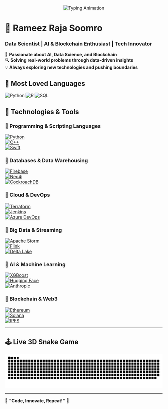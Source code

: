<p align="center">
  <img src="https://readme-typing-svg.demolab.com?font=Fira+Code&size=24&duration=3000&pause=1000&color=00FF00&center=true&vCenter=true&width=600&lines=🚀+Welcome+to+My+GitHub!;I+am+Rameez+Raja+Soomro!;Data+Science+%7C+AI+%7C+Blockchain+Enthusiast;Innovating+with+Technology" alt="Typing Animation" />
</p>

# 🚀 **Rameez Raja Soomro**  
### Data Scientist | AI & Blockchain Enthusiast | Tech Innovator

🌟 **Passionate about AI, Data Science, and Blockchain**  
🔍 **Solving real-world problems through data-driven insights**  
💡 **Always exploring new technologies and pushing boundaries**



## 💖 **Most Loved Languages**
![Python](https://img.shields.io/badge/Python-3776AB?style=for-the-badge&logo=python&logoColor=white)
![R](https://img.shields.io/badge/R-276DC3?style=for-the-badge&logo=r&logoColor=white)
![SQL](https://img.shields.io/badge/SQL-4479A1?style=for-the-badge&logo=MySQL&logoColor=white)

  ## 🚀 Technologies & Tools

### **📌 Programming & Scripting Languages**
[![Python](https://img.shields.io/badge/Python-3776AB?style=for-the-badge&logo=python&logoColor=white)](https://www.python.org/)  
[![C++](https://img.shields.io/badge/C++-00599C?style=for-the-badge&logo=c%2B%2B&logoColor=white)](https://isocpp.org/)  
[![Swift](https://img.shields.io/badge/Swift-FA7343?style=for-the-badge&logo=swift&logoColor=white)](https://developer.apple.com/swift/)  

### **📌 Databases & Data Warehousing**
[![Firebase](https://img.shields.io/badge/Firebase-FFCA28?style=for-the-badge&logo=firebase&logoColor=black)](https://firebase.google.com/)  
[![Neo4j](https://img.shields.io/badge/Neo4j-008CC1?style=for-the-badge&logo=neo4j&logoColor=white)](https://neo4j.com/)  
[![CockroachDB](https://img.shields.io/badge/CockroachDB-6933FF?style=for-the-badge&logo=cockroachdb&logoColor=white)](https://www.cockroachlabs.com/)  

### **📌 Cloud & DevOps**
[![Terraform](https://img.shields.io/badge/Terraform-623CE4?style=for-the-badge&logo=terraform&logoColor=white)](https://www.terraform.io/)  
[![Jenkins](https://img.shields.io/badge/Jenkins-D24939?style=for-the-badge&logo=jenkins&logoColor=white)](https://www.jenkins.io/)  
[![Azure DevOps](https://img.shields.io/badge/Azure%20DevOps-0078D7?style=for-the-badge&logo=azure-devops&logoColor=white)](https://azure.microsoft.com/en-us/products/devops/)  

### **📌 Big Data & Streaming**
[![Apache Storm](https://img.shields.io/badge/Apache%20Storm-0066FF?style=for-the-badge&logo=apache&logoColor=white)](https://storm.apache.org/)  
[![Flink](https://img.shields.io/badge/Apache%20Flink-E6526F?style=for-the-badge&logo=apache&logoColor=white)](https://flink.apache.org/)  
[![Delta Lake](https://img.shields.io/badge/Delta%20Lake-0097E0?style=for-the-badge&logo=delta&logoColor=white)](https://delta.io/)  

### **📌 AI & Machine Learning**
[![XGBoost](https://img.shields.io/badge/XGBoost-004482?style=for-the-badge&logo=xgboost&logoColor=white)](https://xgboost.ai/)  
[![Hugging Face](https://img.shields.io/badge/Hugging%20Face-FFBF00?style=for-the-badge&logo=huggingface&logoColor=black)](https://huggingface.co/)  
[![Anthropic](https://img.shields.io/badge/Anthropic-FF5733?style=for-the-badge&logo=anthropic&logoColor=white)](https://www.anthropic.com/)  

### **📌 Blockchain & Web3**
[![Ethereum](https://img.shields.io/badge/Ethereum-3C3C3D?style=for-the-badge&logo=ethereum&logoColor=white)](https://ethereum.org/)  
[![Solana](https://img.shields.io/badge/Solana-00FF9A?style=for-the-badge&logo=solana&logoColor=white)](https://solana.com/)  
[![IPFS](https://img.shields.io/badge/IPFS-65C2CB?style=for-the-badge&logo=ipfs&logoColor=white)](https://ipfs.io/)  

---
 
## 🕹️ **Live 3D Snake Game**
![Snake Game](https://raw.githubusercontent.com/Platane/snk/output/github-contribution-grid-snake.svg)

---

🎯 **"Code, Innovate, Repeat!"** 🚀
